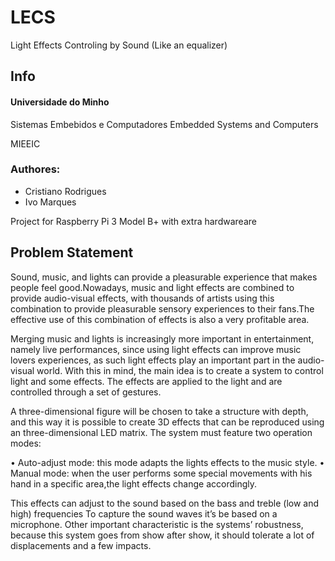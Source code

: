 # LECS
Light Effects Controling by Sound (Like an equalizer)

## Info
#### Universidade do Minho
Sistemas Embebidos e Computadores
Embedded Systems and Computers 

MIEEIC

### Authores:
- Cristiano Rodrigues
- Ivo Marques

Project for Raspberry Pi 3 Model B+ with extra hardwareare

## Problem Statement

Sound, music, and lights can provide a pleasurable experience that makes people feel good.Nowadays, music and light effects are combined to provide audio-visual effects, with thousands of artists using this combination to provide pleasurable sensory experiences to their fans.The effective use of this combination of effects is also a very profitable area.

Merging music and lights is increasingly more important in entertainment, namely live performances, since using light effects can improve music lovers experiences, as such light effects play an important part in the audio-visual world. With this in mind, the main idea is to create a system to control light and some effects. The effects are applied to the light and are controlled through a set of gestures.

A three-dimensional figure will be chosen to take a structure with depth, and this way it is
possible to create 3D effects that can be reproduced using an three-dimensional LED matrix.
The system must feature two operation modes:

  • Auto-adjust mode: this mode adapts the lights effects to the music style.
  • Manual mode: when the user performs some special movements with his hand in a specific area,the light effects change accordingly.
  
This effects can adjust to the sound based on the bass and treble (low and high) frequencies To capture the sound waves it’s be based on a microphone. Other important characteristic is the systems’ robustness, because this system goes from show
after show, it should tolerate a lot of displacements and a few impacts.
